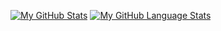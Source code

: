 [![My GitHub Stats](https://github-readme-stats.vercel.app/api/?username=ncrowe2000&count_private=true&theme=tokyonight&showicons=true)]()
[![My GitHub Language Stats](https://github-readme-stats.vercel.app/api/top-langs/?username=ncrowe2000&langs_count=5&theme=tokyonight)]()
